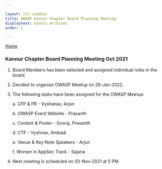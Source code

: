 ```yaml
---

layout: col-sidebar
title: OWASP Kannur Chapter Board Planning Meeting
displaytext: Events Archives
order: 1

---
```


[Home](../index.html)

### Kannur Chapter Board Planning Meeting Oct 2021

1. Board Members has been selected and assigned individual roles in the board.

2. Decided to organise OWASP Meetup on 26-Jan-2022.

3. The following tasks have been assigned for the OWASP Meetup:

   a. CFP & PR - Vyshanav, Arjun 

   b. OWASP Event Website - Prasanth

   c. Content & Poster - Sooraj, Prasanth

   d. CTF - Vyshnav, Ambadi

   e. Venue & Key Note Speakers - Arjun

   f. Women in AppSec Track - Sajana

4. Next meeting is scheduled on 03-Nov-2021 at 5 PM.
